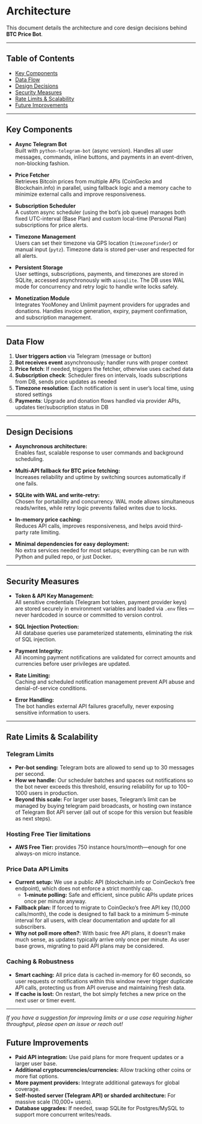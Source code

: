 # Architecture

This document details the architecture and core design decisions behind **BTC Price Bot**.

---

## Table of Contents

- [Key Components](#key-components)
- [Data Flow](#data-flow)
- [Design Decisions](#design-decisions)
- [Security Measures](#security-measures)
- [Rate Limits & Scalability](#rate-limits--scalability)
- [Future Improvements](#future-improvements)

---

## Key Components

- **Async Telegram Bot**  
  Built with `python-telegram-bot` (async version). Handles all user messages, commands, inline buttons, and 
  payments in an event-driven, non-blocking fashion.


- **Price Fetcher**  
  Retrieves Bitcoin prices from multiple APIs (CoinGecko and Blockchain.info) in parallel, using fallback logic and 
  a memory cache to minimize external calls and improve responsiveness.


- **Subscription Scheduler**  
  A custom async scheduler (using the bot’s job queue) manages both fixed UTC-interval (Base Plan) and 
  custom local-time (Personal Plan) subscriptions for price alerts.


- **Timezone Management**  
  Users can set their timezone via GPS location (`timezonefinder`) or manual input (`pytz`). Timezone data is stored 
  per-user and respected for all alerts.


- **Persistent Storage**  
  User settings, subscriptions, payments, and timezones are stored in SQLite, accessed asynchronously 
  with `aiosqlite`. The DB uses WAL mode for concurrency and retry logic to handle write locks safely.


- **Monetization Module**  
  Integrates YooMoney and Unlimit payment providers for upgrades and donations. Handles invoice generation, 
  expiry, payment confirmation, and subscription management.


---

## Data Flow

1. **User triggers action** via Telegram (message or button)
2. **Bot receives event** asynchronously; handler runs with proper context
3. **Price fetch**: If needed, triggers the fetcher, otherwise uses cached data
4. **Subscription check**: Scheduler fires on intervals, loads subscriptions from DB, sends price updates as needed
5. **Timezone resolution**: Each notification is sent in user’s local time, using stored settings
6. **Payments**: Upgrade and donation flows handled via provider APIs, updates tier/subscription status in DB

---

## Design Decisions

- **Asynchronous architecture:**  
  Enables fast, scalable response to user commands and background scheduling.


- **Multi-API fallback for BTC price fetching:**  
  Increases reliability and uptime by switching sources automatically if one fails.


- **SQLite with WAL and write-retry:**  
  Chosen for portability and concurrency. WAL mode allows simultaneous reads/writes, while retry logic prevents failed 
  writes due to locks.


- **In-memory price caching:**  
  Reduces API calls, improves responsiveness, and helps avoid third-party rate limiting.


- **Minimal dependencies for easy deployment:**  
  No extra services needed for most setups; everything can be run with Python and pulled repo, or just Docker.

---

## Security Measures

- **Token & API Key Management:**  
  All sensitive credentials (Telegram bot token, payment provider keys) are stored securely in environment variables 
  and loaded via `.env` files — never hardcoded in source or committed to version control.


- **SQL Injection Protection:**  
  All database queries use parameterized statements, eliminating the risk of SQL injection.


- **Payment Integrity:**  
  All incoming payment notifications are validated for correct amounts and currencies before user privileges are updated.


- **Rate Limiting:**  
  Caching and scheduled notification management prevent API abuse and denial-of-service conditions.


- **Error Handling:**  
  The bot handles external API failures gracefully, never exposing sensitive information to users.

---

## Rate Limits & Scalability

### Telegram Limits

- **Per-bot sending:** Telegram bots are allowed to send up to 30 messages per second.  
- **How we handle:** Our scheduler batches and spaces out notifications so the bot never exceeds this threshold, 
    ensuring reliability for up to 100–1000 users in production.
- **Beyond this scale:** For larger user bases, Telegram’s limit can be managed by buying telegram paid broadcasts, or 
    hosting own instance of Telegram Bot API server (all out of scope for this version but feasible as next steps).

### Hosting Free Tier limitations  
  
- **AWS Free Tier:** provides 750 instance hours/month—enough for one always-on micro instance.

### Price Data API Limits

- **Current setup:** We use a public API (blockchain.info or CoinGecko’s free endpoint), which does not enforce a 
    strict monthly cap.  
  - **1-minute polling:** Safe and efficient, since public APIs update prices once per minute anyway.
- **Fallback plan:** If forced to migrate to CoinGecko’s free API key (10,000 calls/month), the code is designed to 
    fall back to a minimum 5-minute interval for all users, with clear documentation and update for all subscribers.
- **Why not poll more often?**: With basic free API plans, it doesn’t make much sense, as updates typically arrive 
    only once per minute. As user base grows, migrating to paid API plans may be considered. 

### Caching & Robustness

- **Smart caching:** All price data is cached in-memory for 60 seconds, so user requests or notifications within this 
    window never trigger duplicate API calls, protecting us from API overuse and maintaining fresh data.
- **If cache is lost:** On restart, the bot simply fetches a new price on the next user or timer event.

---

_If you have a suggestion for improving limits or a use case requiring higher throughput, please open an issue or reach out!_


## Future Improvements

- **Paid API integration:** Use paid plans for more frequent updates or a larger user base.
- **Additional cryptocurrencies/currencies:** Allow tracking other coins or more fiat options.
- **More payment providers:** Integrate additional gateways for global coverage.
- **Self-hosted server (Telegram API) or sharded architecture:** For massive scale (10,000+ users).
- **Database upgrades:** If needed, swap SQLite for Postgres/MySQL to support more concurrent writes/reads.
